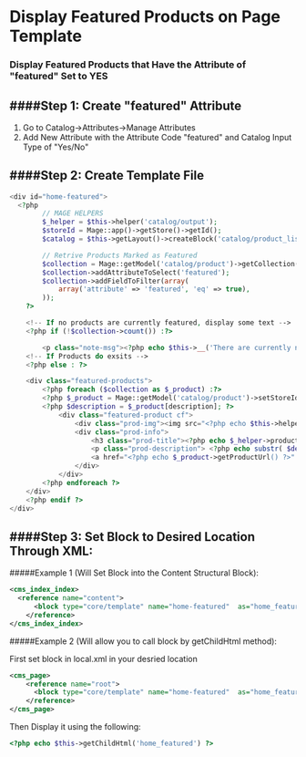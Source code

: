 Display Featured Products on Page Template
=========================
### Display Featured Products that Have the Attribute of "featured" Set to YES


####Step 1: Create "featured" Attribute
--------------------------------------------
1. Go to Catalog->Attributes->Manage Attributes
2. Add New Attribute with the Attribute Code "featured" and Catalog Input Type of "Yes/No"


####Step 2: Create Template File
--------------------------------------------
```php
<div id="home-featured">
  <?php
		// MAGE HELPERS
		$_helper = $this->helper('catalog/output');
		$storeId = Mage::app()->getStore()->getId();
		$catalog = $this->getLayout()->createBlock('catalog/product_list')->setStoreId($storeId);

		// Retrive Products Marked as Featured
		$collection = Mage::getModel('catalog/product')->getCollection();
		$collection->addAttributeToSelect('featured');
		$collection->addFieldToFilter(array(
			array('attribute' => 'featured', 'eq' => true),
		));
	?>

	<!-- If no products are currently featured, display some text -->
	<?php if (!$collection->count()) :?>	

		<p class="note-msg"><?php echo $this->__('There are currently no featured products.') ?></p>
	<!-- If Products do exsits -->
	<?php else : ?>

	<div class="featured-products">
		<?php foreach ($collection as $_product) :?>
		<?php $_product = Mage::getModel('catalog/product')->setStoreId($storeId)->load($_product->getId()); ?>
		<?php $description = $_product[description]; ?> 
			<div class="featured-product cf">
		        <div class="prod-img"><img src="<?php echo $this->helper('catalog/image')->init($_product, 'small_image')->resize(167,159); ?>" width="167" height="159" alt="<?php echo $this->stripTags($this->getImageLabel($_product, 'small_image'), null, true) ?>" /></div>
		        <div class="prod-info">
		            <h3 class="prod-title"><?php echo $_helper->productAttribute($_product, $_product->getName(), 'name') ?></h3>
		            <p class="prod-description"> <?php echo substr( $description, 0, strpos($description, ' ', 85) ); ?>...</p>
		            <a href="<?php echo $_product->getProductUrl() ?>" class="buy-btn"><span class="green">Buy Now</span></a>                              
		        </div>
		    </div>
		<?php endforeach ?>
	</div>
	<?php endif ?>
</div>
```

####Step 3: Set Block to Desired Location Through XML:
--------------------------------------------

#####Example 1 (Will Set Block into the Content Structural Block):

```xml
<cms_index_index>
  <reference name="content">
      <block type="core/template" name="home-featured"  as="home_featured" template="custom/featured_products.phtml"/>
    </reference>
</cms_index_index>
```
#####Example 2 (Will allow you to call block by getChildHtml method):

First set block in local.xml in your desried location
```xml
<cms_page>
    <reference name="root">
      <block type="core/template" name="home-featured"  as="home_featured" template="custom/featured_products.phtml"/>
    </reference>
</cms_page>
```
Then Display it using the following:
```php
<?php echo $this->getChildHtml('home_featured') ?>
```


